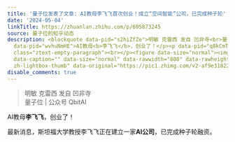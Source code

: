 ```yaml
---
title: '量子位发表了文章: AI教母李飞飞首次创业！成立“空间智能”公司，已完成种子轮'
date: '2024-05-04'
linkTitle: https://zhuanlan.zhihu.com/p/695873245
source: 量子位的知乎动态
description: <blockquote data-pid="s2hiZfZe">明敏 克雷西 发自 凹非寺<br>量子位 | 公众号 QbitAI</blockquote><p
  data-pid="wvhuNmHE">AI教母<b>李飞飞</b>，创业了！</p><p data-pid="q8kCmTDe">最新消息，斯坦福大学教授李飞飞正在建立一家<b>AI公司</b>，已完成种子轮融资。</p><p
  class="ztext-empty-paragraph"><br></p><figure data-size="normal"><img src="https://pic1.zhimg.com/v2-af9e3182273264738064dd705c834dec_1440w.jpg"
  data-caption="" data-size="normal" data-rawwidth="880" data-rawheight="1306" class="origin_image
  zh-lightbox-thumb" data-original="https://pic1.zhimg.com/v2-af9e31822732 ...
disable_comments: true
---
```

<blockquote data-pid="s2hiZfZe">明敏 克雷西 发自 凹非寺<br>量子位 | 公众号 QbitAI</blockquote><p data-pid="wvhuNmHE">AI教母<b>李飞飞</b>，创业了！</p><p data-pid="q8kCmTDe">最新消息，斯坦福大学教授李飞飞正在建立一家<b>AI公司</b>，已完成种子轮融资。</p><p class="ztext-empty-paragraph"><br></p><figure data-size="normal"><img src="https://pic1.zhimg.com/v2-af9e3182273264738064dd705c834dec_1440w.jpg" data-caption="" data-size="normal" data-rawwidth="880" data-rawheight="1306" class="origin_image zh-lightbox-thumb" data-original="https://pic1.zhimg.com/v2-af9e31822732 ...